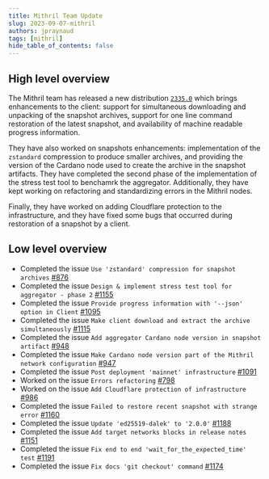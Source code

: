 ```yaml
---
title: Mithril Team Update
slug: 2023-09-07-mithril
authors: jpraynaud
tags: [mithril]
hide_table_of_contents: false
---
```


## High level overview
The Mithril team has released a new distribution [`2335.0`](https://github.com/input-output-hk/mithril/releases/tag/2335.0) which brings enhancements to the client: support for simultaneous downloading and unpacking of the snapshot archives, support for one line command restoration of the latest snapshot, and availability of machine readable progress information.

They have also worked on snapshots enhancements: implementation of the `zstandard` compression to produce smaller archives, and providing the version of the Cardano node used to create the archive in the snapshot artifacts. They have completed the second phase of the implementation of the stress test tool to benchamrk the aggregator. Additionally, they have kept working on refactoring and standardizing errors in the Mithril nodes.

Finally, they have worked on adding Cloudflare protection to the infrastructure, and they have fixed some bugs that occurred during restoration of a snapshot by a client.

## Low level overview
- Completed the issue `Use 'zstandard' compression for snapshot archives` [#876](https://github.com/input-output-hk/mithril/issues/876)
- Completed the issue `Design & implement stress test tool for aggregator - phase 2` [#1155](https://github.com/input-output-hk/mithril/issues/1155)
- Completed the issue `Provide progress information with '--json' option in Client` [#1095](https://github.com/input-output-hk/mithril/issues/1095)
- Completed the issue `Make client download and extract the archive simultaneously` [#1115](https://github.com/input-output-hk/mithril/issues/1115)
- Completed the issue `Add aggregator Cardano node version in snapshot artifact` [#948](https://github.com/input-output-hk/mithril/issues/948)
- Completed the issue `Make Cardano node version part of the Mithril network configuration` [#947](https://github.com/input-output-hk/mithril/issues/947)
- Completed the issue `Post deployment 'mainnet' infrastructure` [#1091](https://github.com/input-output-hk/mithril/issues/1091)
- Worked on the issue `Errors refactoring` [#798](https://github.com/input-output-hk/mithril/issues/798)
- Worked on the issue `Add Cloudflare protection of infrastructure` [#986](https://github.com/input-output-hk/mithril/issues/986)
- Completed the issue `Failed to restore recent snapshot with strange error` [#1160](https://github.com/input-output-hk/mithril/issues/1160)
- Completed the issue `Update 'ed25519-dalek' to '2.0.0'` [#1188](https://github.com/input-output-hk/mithril/issues/1188)
- Completed the issue `Add target networks blocks in release notes` [#1151](https://github.com/input-output-hk/mithril/issues/1151)
- Completed the issue `Fix end to end 'wait_for_the_expected_time' test` [#1191](https://github.com/input-output-hk/mithril/issues/1191)
- Completed the issue `Fix docs 'git checkout' command` [#1174](https://github.com/input-output-hk/mithril/issues/1174)

